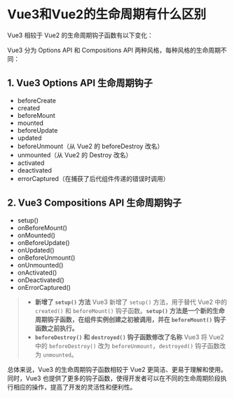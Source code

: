 # Vue3和Vue2的生命周期有什么区别

Vue3 相较于 Vue2 的生命周期钩子函数有以下变化：

Vue3 分为 Options API 和 Compositions API 两种风格，每种风格的生命周期不同：

## 1. Vue3 Options API 生命周期钩子

- beforeCreate
- created
- beforeMount
- mounted
- beforeUpdate
- updated
- beforeUnmount（从 Vue2 的 beforeDestroy 改名）
- unmounted（从 Vue2 的 Destroy 改名）
- activated
- deactivated
- errorCaptured（在捕获了后代组件传递的错误时调用）

## 2. Vue3 Compositions API 生命周期钩子

- setup()
- onBeforeMount()
- onMounted()
- onBeforeUpdate()
- onUpdated()
- onBeforeUnmount()
- onUnmounted()
- onActivated()
- onDeactivated()
- onErrorCaptured()

> - **新增了 `setup()` 方法**
Vue3 新增了 `setup()` 方法，用于替代 Vue2 中的 `created()` 和 `beforeMount()` 钩子函数。**`setup()` 方法是一个新的生命周期钩子函数，在组件实例创建之初被调用，并在 `beforeMount()` 钩子函数之前执行。**
> - **`beforeDestroy()` 和 `destroyed()` 钩子函数修改了名称**
Vue3 将 Vue2 中的 `beforeDestroy()` 改为 `beforeUnmount`，`destroyed()` 钩子函数改为 `unmounted`。

总体来说，Vue3 的生命周期钩子函数相较于 Vue2 更简洁、更易于理解和使用。同时，Vue3 也提供了更多的钩子函数，使得开发者可以在不同的生命周期阶段执行相应的操作，提高了开发的灵活性和便利性。